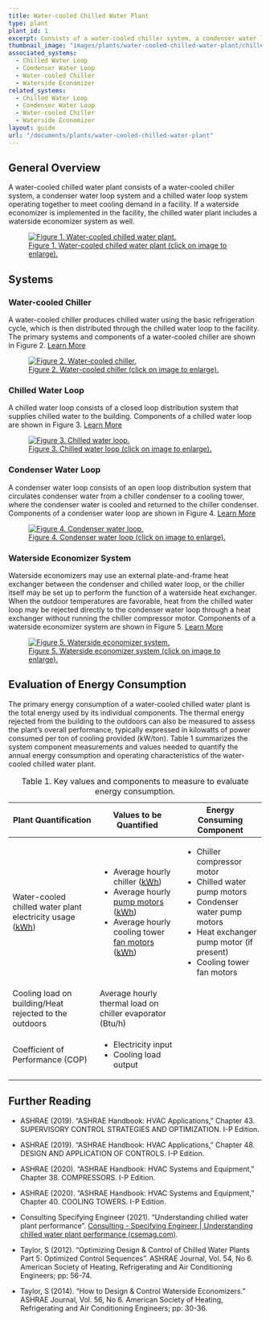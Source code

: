 ```yaml
---
title: Water-cooled Chilled Water Plant
type: plant
plant_id: 1
excerpt: Consists of a water-cooled chiller system, a condenser water loop system, and a chilled water loop system operating together to meet cooling demand in a facility.
thumbnail_image: "images/plants/water-cooled-chilled-water-plant/chilled-water-plant-overview.jpeg"
associated_systems:
  - Chilled Water Loop
  - Condenser Water Loop
  - Water-cooled Chiller
  - Waterside Economizer
related_systems:
  - Chilled Water Loop
  - Condenser Water Loop
  - Water-cooled Chiller
  - Waterside Economizer
layout: guide
url: "/documents/plants/water-cooled-chilled-water-plant"
---
```


## General Overview

A water-cooled chilled water plant consists of a water-cooled chiller system, a condenser water loop system and a chilled water loop system operating together to meet cooling demand in a facility. If a waterside economizer is implemented in the facility, the chilled water plant includes a waterside economizer system as well.

<a href="/images/plants/water-cooled-chilled-water-plant/2024_0409_WCCW plant_figure 1 updated.jpg">
    <figure class="figure mb-0 mt-3">
        <img src="/images/plants/water-cooled-chilled-water-plant/2024_0409_WCCW plant_figure 1 updated.jpg" class="figure-img img-fluid rounded" alt="Figure 1. Water-cooled chilled water plant.">
        <figcaption class="figure-caption text-left">Figure 1. Water-cooled chilled water plant (click on image to enlarge).</figcaption>
    </figure>
</a>

## Systems

### Water-cooled Chiller

A water-cooled chiller produces chilled water using the basic refrigeration cycle, which is then distributed through the chilled water loop to the facility. The primary systems and components of a water-cooled chiller are shown in Figure 2.
<a class="continue" href="/documents/systems/water-cooled-chiller"><span>Learn More</span><i class="fa fa-arrow-right"></i></a> 

<a href="/images/plants/water-cooled-chilled-water-plant/2024_0415_WCCW plant_figure 2 updated.jpg">
    <figure class="figure mb-4 mt-3">
        <img src="/images/plants/water-cooled-chilled-water-plant/2024_0415_WCCW plant_figure 2 updated.jpg" class="figure-img img-fluid rounded" alt="Figure 2. Water-cooled chiller.">
        <figcaption class="figure-caption text-left">Figure 2. Water-cooled chiller (click on image to enlarge).</figcaption>
    </figure>
</a>

### Chilled Water Loop

A chilled water loop consists of a closed loop distribution system that supplies chilled water to the building. Components of a chilled water loop are shown in Figure 3.
<a class="continue" href="/documents/systems/chilled-water-loop"><span>Learn More</span><i class="fa fa-arrow-right"></i></a> 

<a href="/images/plants/water-cooled-chilled-water-plant/2024_0409_WCCW plant_figure 3 updated.jpg">
    <figure class="figure mb-4 mt-3">
        <img src="/images/plants/water-cooled-chilled-water-plant/2024_0409_WCCW plant_figure 3 updated.jpg" class="figure-img img-fluid rounded" alt="Figure 3. Chilled water loop.">
        <figcaption class="figure-caption text-left">Figure 3. Chilled water loop (click on image to enlarge).</figcaption>
    </figure>
</a>

### Condenser Water Loop

A condenser water loop consists of an open loop distribution system that circulates condenser water from a chiller condenser to a cooling tower, where the condenser water is cooled and returned to the chiller condenser. Components of a condenser water loop are shown in Figure 4.
<a class="continue" href="/documents/systems/condenser-water-loop"><span>Learn More</span><i class="fa fa-arrow-right"></i></a> 

<a href="/images/plants/water-cooled-chilled-water-plant/2024_0408_WCCW plant_figure 4 updated.jpeg">
    <figure class="figure">
        <img src="/images/plants/water-cooled-chilled-water-plant/2024_0408_WCCW plant_figure 4 updated.jpeg" class="figure-img img-fluid rounded" alt="Figure 4. Condenser water loop.">
        <figcaption class="figure-caption text-left">Figure 4. Condenser water loop (click on image to enlarge).</figcaption>
    </figure>
</a>

### Waterside Economizer System

Waterside economizers may use an external plate-and-frame heat exchanger between the condenser and chilled water loop, or the chiller itself may be set up to perform the function of a waterside heat exchanger. When the outdoor temperatures are favorable, heat from the chilled water loop may be rejected directly to the condenser water loop through a heat exchanger without running the chiller compressor motor. Components of a waterside economizer system are shown in Figure 5.
<a class="continue" href="/documents/systems/waterside-economizer"><span>Learn More</span><i class="fa fa-arrow-right"></i></a> 

<a href="/images/plants/water-cooled-chilled-water-plant/2024_0409_WCCW plant_figure 5 updated.jpg">
    <figure class="figure">
        <img src="/images/plants/water-cooled-chilled-water-plant/2024_0409_WCCW plant_figure 5 updated.jpg" class="figure-img img-fluid rounded" alt="Figure 5. Waterside economizer system.">
        <figcaption class="figure-caption text-left">Figure 5. Waterside economizer system (click on image to enlarge).</figcaption>
    </figure>
</a>

## Evaluation of Energy Consumption

The primary energy consumption of a water-cooled chilled water plant is the total energy used by its individual components. The thermal energy rejected from the building to the outdoors can also be measured to assess the plant’s overall performance, typically expressed in kilowatts of power consumed per ton of cooling provided (kW/ton). Table 1 summarizes the system component measurements and values needed to quantify the annual energy consumption and operating characteristics of the water-cooled chilled water plant.

<div class="table-wrapper">
<table>
    <caption>Table 1. Key values and components to measure to evaluate energy consumption.</caption>
    <thead>
        <tr>
            <th>
                Plant Quantification
            </th>
            <th>
                Values to be Quantified
            </th>
            <th>
                Energy Consuming Component
            </th>
        </tr>
    <tbody>
        <tr>
            <td>
                Water-cooled chilled water plant electricity usage (<a class="glossary-link" href="/glossary#kwh"><abbr title="Kilowatt Hour">kWh</abbr></a>)
            </td>
            <td>
                <ul>
                    <li>Average hourly chiller (<a class="glossary-link" href="/glossary#kwh"><abbr title="Kilowatt Hour">kWh</abbr></a>)</li>
                    <li>Average hourly <a href="/documents/components/constant-speed-constant-volume-pump-motor">pump motors</a> (<a class="glossary-link" href="/glossary#kwh"><abbr title="Kilowatt Hour">kWh</abbr></a>)</li>
                    <li>Average hourly cooling tower <a href="/documents/components/constant-speed-constant-volume-fan-and-motor">fan motors</a> (<a class="glossary-link" href="/glossary#kwh"><abbr title="Kilowatt Hour">kWh</abbr></a>)</li>
                </ul>
            </td>
            <td>
                <ul>
                    <li>Chiller compressor motor</li>
                    <li>Chilled water pump motors</li>
                    <li>Condenser water pump motors</li>
                    <li>Heat exchanger pump motor (if present)</li>
                    <li>Cooling tower fan motors</li>
                </ul>
            </td>
        </tr>
        <tr>
            <td>
                Cooling load on building/Heat rejected to the outdoors
            </td>
            <td>
                Average hourly thermal load on chiller evaporator (Btu/h)
            </td>
            <td>
            </td>
        </tr>
        <tr>
            <td>
                Coefficient of Performance (COP)
            </td>
            <td>
                <ul>
                    <li>Electricity input</li>
                    <li>Cooling load output</li>
                </ul>
            </td>
            <td>
            </td>
        </tr>
    </tbody>
</table> 
</div>

## Further Reading

- ASHRAE (2019). “ASHRAE Handbook: HVAC Applications,” Chapter 43. SUPERVISORY CONTROL STRATEGIES AND OPTIMIZATION. I-P Edition.

- ASHRAE (2019). “ASHRAE Handbook: HVAC Applications,” Chapter 48. DESIGN AND APPLICATION OF CONTROLS. I-P Edition.

- ASHRAE (2020). “ASHRAE Handbook: HVAC Systems and Equipment,” Chapter 38. COMPRESSORS. I-P Edition. 

- ASHRAE (2020). “ASHRAE Handbook: HVAC Systems and Equipment,” Chapter 40. COOLING TOWERS. I-P Edition.

- Consulting Specifying Engineer (2021). “Understanding chilled water plant performance”. [Consulting - Specifying Engineer | Understanding chilled water plant performance (csemag.com)](https://www.csemag.com/articles/understanding-chilled-water-plant-performance/?oly_enc_id=2793H1310167C4G).

- Taylor, S (2012). “Optimizing Design & Control of Chilled Water Plants Part 5: Optimized Control Sequences”. ASHRAE Journal, Vol. 54, No 6. American Society of Heating, Refrigerating and Air Conditioning Engineers; pp: 56-74. 

- Taylor, S (2014). “How to Design & Control Waterside Economizers.” ASHRAE Journal, Vol. 56, No 6. American Society of Heating, Refrigerating and Air Conditioning Engineers; pp: 30-36.
